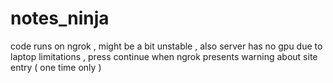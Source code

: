 # notes_ninja

code runs on ngrok , might be a bit unstable , also server has no gpu due to laptop limitations , press continue when ngrok presents warning about site entry ( one time only )
